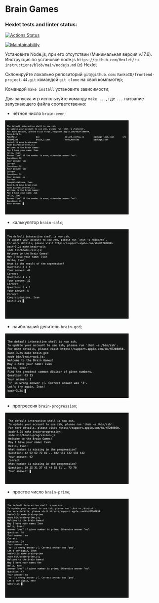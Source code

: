 # Brain Games

### Hexlet tests and linter status:
[![Actions Status](https://github.com/VankoID/frontend-project-44/actions/workflows/hexlet-check.yml/badge.svg)](https://github.com/VankoID/frontend-project-44/actions)

[![Maintainability](https://api.codeclimate.com/v1/badges/9a9e60aa7b0fc6bbce1b/maintainability)](https://codeclimate.com/github/VankoID/frontend-project-44/maintainability)

Установите Node.js, при его отсутствии (Минимальная версия v.17.6). Инструкция по установке node.js `https://github.com/Hexlet/ru-instructions/blob/main/nodejs.md` (c) Hexlet

Склонируйте локально репозиторий `git@github.com:VankoID/frontend-project-44.git` командой `git clone` на свой компьютер;

Командой `make install` установите зависимости;

Для запуска игр используйте команду `make ...`, где `...` название запускающего файла соответственно:
 
- чётное число `brain-even`;

<img src="/asciinemas/brain-even.png" width="400"/>


- калькулятор `brain-calc`;

<img src="/asciinemas/brain-calc.png" width="400"/>


- наибольший делитель `brain-gcd`;

<img src="/asciinemas/brain-gcd.png" width="400"/>

- прогрессия `brain-progression`;

<img src="/asciinemas/brain-progression.png" width="400"/>

- простое число `brain-prime`;

<img src="/asciinemas/brain-prime.png" width="400"/>

